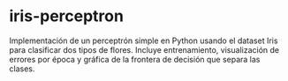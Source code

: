 # iris-perceptron
Implementación de un perceptrón simple en Python usando el dataset Iris para clasificar dos tipos de flores. Incluye entrenamiento, visualización de errores por época y gráfica de la frontera de decisión que separa las clases.
